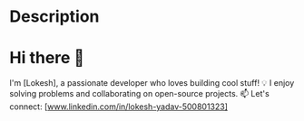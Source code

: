 # Description
# Hi there 👋
I'm [Lokesh], a passionate developer who loves building cool stuff!
💡 I enjoy solving problems and collaborating on open-source projects.
📫 Let's connect: [www.linkedin.com/in/lokesh-yadav-500801323]
